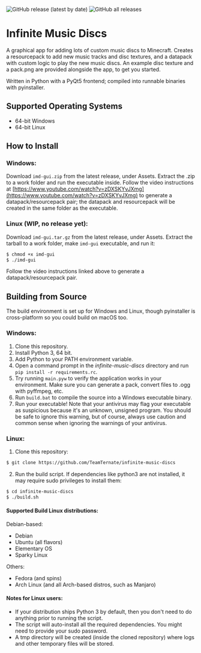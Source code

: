 ![GitHub release (latest by date)](https://img.shields.io/github/downloads/TeamTernate/infinite-music-discs/latest/total?label=downloads%20%28latest%29) ![GitHub all releases](https://img.shields.io/github/downloads/TeamTernate/infinite-music-discs/total?label=total%20downloads)

# Infinite Music Discs
A graphical app for adding lots of custom music discs to Minecraft. Creates a resourcepack to add new music tracks and disc textures, and a datapack with custom logic to play the new music discs. An example disc texture and a pack.png are provided alongside the app, to get you started.

Written in Python with a PyQt5 frontend; compiled into runnable binaries with pyinstaller.

## Supported Operating Systems
- 64-bit Windows
- 64-bit Linux

## How to Install
### Windows:

Download `imd-gui.zip` from the latest release, under Assets. Extract the .zip to a work folder and run the executable inside. Follow the video instructions at [https://www.youtube.com/watch?v=zDXSKYvJXmg](https://www.youtube.com/watch?v=zDXSKYvJXmg) to generate a datapack/resourcepack pair; the datapack and resourcepack will be created in the same folder as the executable.

### Linux (WIP, no release yet):

Download `imd-gui.tar.gz` from the latest release, under Assets. Extract the tarball to a work folder, make `imd-gui` executable, and run it:
```bash
$ chmod +x imd-gui
$ ./imd-gui
```
Follow the video instructions linked above to generate a datapack/resourcepack pair.

## Building from Source
The build environment is set up for Windows and Linux, though pyinstaller is cross-platform so you could build on macOS too.

### Windows:
1. Clone this repository.
2. Install Python 3, 64 bit.
3. Add Python to your PATH environment variable.
4. Open a command prompt in the *infinite-music-discs* directory and run `pip install -r requirements.rc`.
5. Try running `main.pyw` to verify the application works in your environment. Make sure you can generate a pack, convert files to .ogg with pyffmpeg, etc.
6. Run `build.bat` to compile the source into a Windows executable binary.
7. Run your executable! Note that your antivirus may flag your executable as suspicious because it's an unknown, unsigned program. You should be safe to ignore this warning, but of course, always use caution and common sense when ignoring the warnings of your antivirus.

### Linux:
1. Clone this repository:
```bash
$ git clone https://github.com/TeamTernate/infinite-music-discs
```
2. Run the build script. If dependencies like python3 are not installed, it may require sudo privileges to install them:
```bash
$ cd infinite-music-discs
$ ./build.sh
```

#### Supported Build Linux distributions:
Debian-based:
- Debian
- Ubuntu (all flavors)
- Elementary OS
- Sparky Linux

Others:
- Fedora (and spins)
- Arch Linux (and all Arch-based distros, such as Manjaro)

#### Notes for Linux users:
- If your distribution ships Python 3 by default, then you don't need to do anything prior to running the script.
- The script will auto-install all the required dependencies. You might need to provide your sudo password.
- A tmp directory will be created (inside the cloned repository) where logs and other temporary files will be stored.

